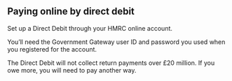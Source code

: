 ## Paying online by direct debit

Set up a Direct Debit through your HMRC online account.

You’ll need the Government Gateway user ID and password you used when you registered for the account.

The Direct Debit will not collect return payments over £20 million. If you owe more, you will need to pay another way.
